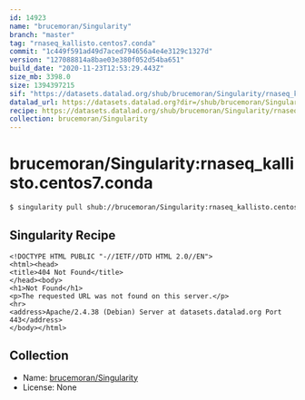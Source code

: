 ```yaml
---
id: 14923
name: "brucemoran/Singularity"
branch: "master"
tag: "rnaseq_kallisto.centos7.conda"
commit: "1c449f591ad49d7aced794656a4e4e3129c1327d"
version: "127088814a8bae03e380f052d54ba651"
build_date: "2020-11-23T12:53:29.443Z"
size_mb: 3398.0
size: 1394397215
sif: "https://datasets.datalad.org/shub/brucemoran/Singularity/rnaseq_kallisto.centos7.conda/2020-11-23-1c449f59-12708881/127088814a8bae03e380f052d54ba651.sif"
datalad_url: https://datasets.datalad.org?dir=/shub/brucemoran/Singularity/rnaseq_kallisto.centos7.conda/2020-11-23-1c449f59-12708881/
recipe: https://datasets.datalad.org/shub/brucemoran/Singularity/rnaseq_kallisto.centos7.conda/2020-11-23-1c449f59-12708881/Singularity
collection: brucemoran/Singularity
---
```


# brucemoran/Singularity:rnaseq_kallisto.centos7.conda

```bash
$ singularity pull shub://brucemoran/Singularity:rnaseq_kallisto.centos7.conda
```

## Singularity Recipe

```singularity
<!DOCTYPE HTML PUBLIC "-//IETF//DTD HTML 2.0//EN">
<html><head>
<title>404 Not Found</title>
</head><body>
<h1>Not Found</h1>
<p>The requested URL was not found on this server.</p>
<hr>
<address>Apache/2.4.38 (Debian) Server at datasets.datalad.org Port 443</address>
</body></html>
```

## Collection

 - Name: [brucemoran/Singularity](https://github.com/brucemoran/Singularity)
 - License: None

